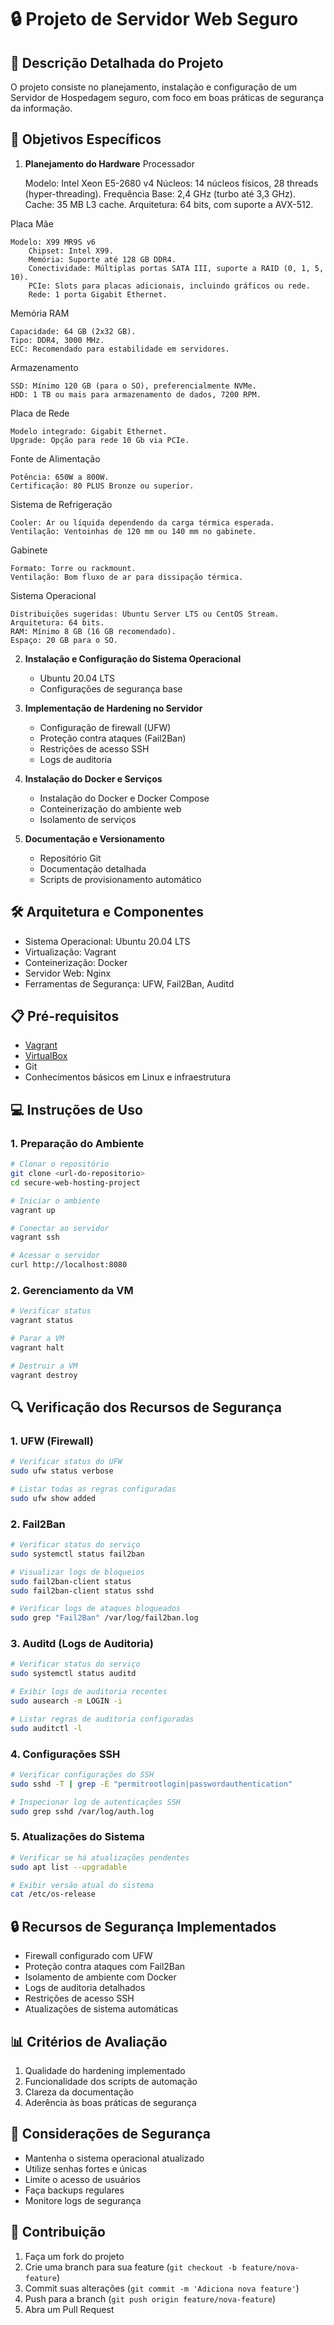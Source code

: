 # 🔒 Projeto de Servidor Web Seguro

## 📝 Descrição Detalhada do Projeto

O projeto consiste no planejamento, instalação e configuração de um Servidor de Hospedagem seguro, com foco em boas práticas de segurança da informação.

## 🎯 Objetivos Específicos

1. **Planejamento do Hardware**
Processador

    Modelo: Intel Xeon E5-2680 v4
        Núcleos: 14 núcleos físicos, 28 threads (hyper-threading).
        Frequência Base: 2,4 GHz (turbo até 3,3 GHz).
        Cache: 35 MB L3 cache.
        Arquitetura: 64 bits, com suporte a AVX-512.

Placa Mãe

    Modelo: X99 MR9S v6
        Chipset: Intel X99.
        Memória: Suporte até 128 GB DDR4.
        Conectividade: Múltiplas portas SATA III, suporte a RAID (0, 1, 5, 10).
        PCIe: Slots para placas adicionais, incluindo gráficos ou rede.
        Rede: 1 porta Gigabit Ethernet.

Memória RAM

    Capacidade: 64 GB (2x32 GB).
    Tipo: DDR4, 3000 MHz.
    ECC: Recomendado para estabilidade em servidores.

Armazenamento

    SSD: Mínimo 120 GB (para o SO), preferencialmente NVMe.
    HDD: 1 TB ou mais para armazenamento de dados, 7200 RPM.

Placa de Rede

    Modelo integrado: Gigabit Ethernet.
    Upgrade: Opção para rede 10 Gb via PCIe.

Fonte de Alimentação

    Potência: 650W a 800W.
    Certificação: 80 PLUS Bronze ou superior.

Sistema de Refrigeração

    Cooler: Ar ou líquida dependendo da carga térmica esperada.
    Ventilação: Ventoinhas de 120 mm ou 140 mm no gabinete.

Gabinete

    Formato: Torre ou rackmount.
    Ventilação: Bom fluxo de ar para dissipação térmica.

Sistema Operacional

    Distribuições sugeridas: Ubuntu Server LTS ou CentOS Stream.
    Arquitetura: 64 bits.
    RAM: Mínimo 8 GB (16 GB recomendado).
    Espaço: 20 GB para o SO.

2. **Instalação e Configuração do Sistema Operacional**
   - Ubuntu 20.04 LTS
   - Configurações de segurança base

3. **Implementação de Hardening no Servidor**
   - Configuração de firewall (UFW)
   - Proteção contra ataques (Fail2Ban)
   - Restrições de acesso SSH
   - Logs de auditoria

4. **Instalação do Docker e Serviços**
   - Instalação do Docker e Docker Compose
   - Conteinerização do ambiente web
   - Isolamento de serviços

5. **Documentação e Versionamento**
   - Repositório Git
   - Documentação detalhada
   - Scripts de provisionamento automático

## 🛠 Arquitetura e Componentes

- Sistema Operacional: Ubuntu 20.04 LTS
- Virtualização: Vagrant
- Conteinerização: Docker
- Servidor Web: Nginx
- Ferramentas de Segurança: UFW, Fail2Ban, Auditd

## 📋 Pré-requisitos

- [Vagrant](https://www.vagrantup.com/downloads)
- [VirtualBox](https://www.virtualbox.org/wiki/Downloads)
- Git
- Conhecimentos básicos em Linux e infraestrutura

## 💻 Instruções de Uso

### 1. Preparação do Ambiente

```bash
# Clonar o repositório
git clone <url-do-repositorio>
cd secure-web-hosting-project

# Iniciar o ambiente
vagrant up

# Conectar ao servidor
vagrant ssh

# Acessar o servidor
curl http://localhost:8080
```

### 2. Gerenciamento da VM

```bash
# Verificar status
vagrant status

# Parar a VM
vagrant halt

# Destruir a VM
vagrant destroy
```

## 🔍 Verificação dos Recursos de Segurança

### 1. UFW (Firewall)
```bash
# Verificar status do UFW
sudo ufw status verbose

# Listar todas as regras configuradas
sudo ufw show added
```

### 2. Fail2Ban
```bash
# Verificar status do serviço
sudo systemctl status fail2ban

# Visualizar logs de bloqueios
sudo fail2ban-client status
sudo fail2ban-client status sshd

# Verificar logs de ataques bloqueados
sudo grep "Fail2Ban" /var/log/fail2ban.log
```

### 3. Auditd (Logs de Auditoria)
```bash
# Verificar status do serviço
sudo systemctl status auditd

# Exibir logs de auditoria recentes
sudo ausearch -m LOGIN -i

# Listar regras de auditoria configuradas
sudo auditctl -l
```

### 4. Configurações SSH
```bash
# Verificar configurações do SSH
sudo sshd -T | grep -E "permitrootlogin|passwordauthentication"

# Inspecionar log de autenticações SSH
sudo grep sshd /var/log/auth.log
```

### 5. Atualizações do Sistema
```bash
# Verificar se há atualizações pendentes
sudo apt list --upgradable

# Exibir versão atual do sistema
cat /etc/os-release
```

## 🔒 Recursos de Segurança Implementados

- Firewall configurado com UFW
- Proteção contra ataques com Fail2Ban
- Isolamento de ambiente com Docker
- Logs de auditoria detalhados
- Restrições de acesso SSH
- Atualizações de sistema automáticas

## 📊 Critérios de Avaliação

1. Qualidade do hardening implementado
2. Funcionalidade dos scripts de automação
3. Clareza da documentação
4. Aderência às boas práticas de segurança

## 🚨 Considerações de Segurança

- Mantenha o sistema operacional atualizado
- Utilize senhas fortes e únicas
- Limite o acesso de usuários
- Faça backups regulares
- Monitore logs de segurança

## 🤝 Contribuição

1. Faça um fork do projeto
2. Crie uma branch para sua feature (`git checkout -b feature/nova-feature`)
3. Commit suas alterações (`git commit -m 'Adiciona nova feature'`)
4. Push para a branch (`git push origin feature/nova-feature`)
5. Abra um Pull Request
